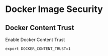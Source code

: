 # Docker Image Security

## Docker Content Trust

Enable Docker Content Trust

```
export DOCKER_CONTENT_TRUST=1
``` 